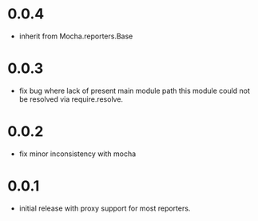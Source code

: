 # 0.0.4
  - inherit from Mocha.reporters.Base

# 0.0.3
  - fix bug where lack of present main module path this module could not
    be resolved via require.resolve.

# 0.0.2
  - fix minor inconsistency with mocha

# 0.0.1
  - initial release with proxy support for most reporters.
